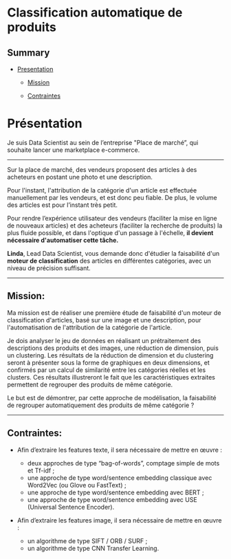# Classification automatique de produits

## Summary

- <a href="#C1">Presentation</a>

    - <a href="#C11">Mission</a>

    - <a href="#C12">Contraintes</a>

# <a name="C1">Présentation</a>

Je suis Data Scientist au sein de l’entreprise "Place de marché”, qui souhaite lancer une marketplace e-commerce.


***

Sur la place de marché, des vendeurs proposent des articles à des acheteurs en postant une photo et une description.

Pour l'instant, l'attribution de la catégorie d'un article est effectuée manuellement par les vendeurs, et est donc peu fiable. De plus, le volume des articles est pour l’instant très petit.

Pour rendre l’expérience utilisateur des vendeurs (faciliter la mise en ligne de nouveaux articles) et des acheteurs (faciliter la recherche de produits) la plus fluide possible, et dans l'optique d'un passage à l'échelle, **il devient nécessaire d'automatiser cette tâche.**

**Linda**, Lead Data Scientist, vous demande donc d'étudier la faisabilité d'un **moteur de classification** des articles en différentes catégories, avec un niveau de précision suffisant.


---


## <a name="C11">Mission:</a> 
Ma mission est de réaliser une première étude de faisabilité d'un moteur de classification d'articles, basé sur une image et une description, pour l'automatisation de l'attribution de la catégorie de l'article.

Je dois analyser le jeu de données en réalisant un prétraitement des descriptions des produits et des images, une réduction de dimension, puis un clustering. Les résultats de la réduction de dimension et du clustering seront à présenter sous la forme de graphiques en deux dimensions, et confirmés par un calcul de similarité entre les catégories réelles et les clusters. Ces résultats illustreront le fait que les caractéristiques extraites permettent de regrouper des produits de même catégorie.

Le but est de démontrer, par cette approche de modélisation, la faisabilité de regrouper automatiquement des produits de même catégorie ?

---


## <a name="C12">Contraintes:</a> 

* Afin d’extraire les features texte, il sera nécessaire de mettre en œuvre :
    * deux approches de type “bag-of-words”, comptage simple de mots et Tf-idf ;
    * une approche de type word/sentence embedding classique avec Word2Vec (ou Glove ou FastText) ;
    * une approche de type word/sentence embedding avec BERT ;
    * une approche de type word/sentence embedding avec USE (Universal Sentence Encoder). 

* Afin d’extraire les features image, il sera nécessaire de mettre en œuvre :
    * un algorithme de type SIFT / ORB / SURF ;
    * un algorithme de type CNN Transfer Learning.

